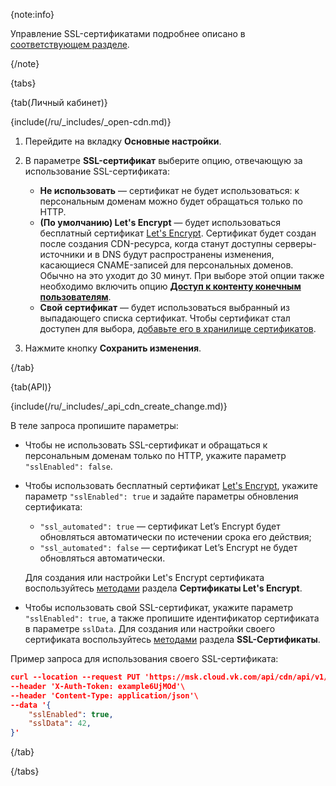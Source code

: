 {note:info}

Управление SSL-сертификатами подробнее описано в [соответствующем разделе](../../manage-certificates).

{/note}

{tabs}

{tab(Личный кабинет)}

{include(/ru/_includes/_open-cdn.md)}

1. Перейдите на вкладку **Основные настройки**.
1. В параметре **SSL-сертификат** выберите опцию, отвечающую за использование SSL-сертификата:

    - **Не использовать** — сертификат не будет использоваться: к персональным доменам можно будет обращаться только по HTTP.
    - **(По умолчанию) Let's Encrypt** — будет использоваться бесплатный сертификат [Let's Encrypt](https://letsencrypt.org/ru/). Сертификат будет создан после создания CDN-ресурса, когда станут доступны серверы-источники и в DNS будут распространены изменения, касающиеся CNAME-записей для персональных доменов. Обычно на это уходит до 30 минут. При выборе этой опции также необходимо включить опцию [**Доступ к контенту конечным пользователям**](../enable-cdn).
    - **Свой сертификат** —  будет использоваться выбранный из выпадающего списка сертификат. Чтобы сертификат стал доступен для выбора, [добавьте его в хранилище сертификатов](../../manage-certificates).
1. Нажмите кнопку **Сохранить изменения**.

{/tab}

{tab(API)}

{include(/ru/_includes/_api_cdn_create_change.md)}

В теле запроса пропишите параметры:

- Чтобы не использовать SSL-сертификат  и обращаться к персональным доменам только по HTTP, укажите параметр `"sslEnabled": false`.
- Чтобы использовать бесплатный сертификат [Let's Encrypt](https://letsencrypt.org/ru/), укажите параметр `"sslEnabled": true` и задайте параметры обновления сертификата:

  - `"ssl_automated": true` — сертификат Let’s Encrypt будет обновляться автоматически по истечении срока его действия;
  - `"ssl_automated": false` — сертификат Let’s Encrypt не будет обновляться автоматически.
  
  Для создания или настройки Let's Encrypt сертификата воспользуйтесь [методами](/ru/tools-for-using-services/api/api-spec/api-cdn) раздела **Сертификаты Let's Encrypt**.

- Чтобы использовать свой SSL-сертификат, укажите параметр `"sslEnabled": true`, а также пропишите идентификатор сертификата в параметре `sslData`. Для создания или настройки своего сертификата воспользуйтесь [методами](/ru/tools-for-using-services/api/api-spec/api-cdn) раздела **SSL-Сертификаты**.

Пример запроса для использования своего SSL-сертификата:

```json
curl --location --request PUT 'https://msk.cloud.vk.com/api/cdn/api/v1/projects/examplef8f67/resources/175281'\
--header 'X-Auth-Token: example6UjMOd'\
--header 'Content-Type: application/json'\
--data '{
    "sslEnabled": true,
    "sslData": 42,
}'
```

{/tab}

{/tabs}
